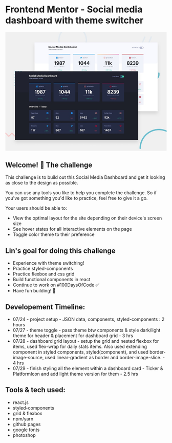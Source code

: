 # Frontend Mentor - Social media dashboard with theme switcher

![Design preview for the Social media dashboard with theme switcher coding challenge](./design/desktop-preview.jpg)

## Welcome! 👋 The challenge

This challenge is to build out this Social Media Dashboard and get it looking as close to the design as possible.

You can use any tools you like to help you complete the challenge. So if you've got something you'd like to practice, feel free to give it a go.

Your users should be able to:

- View the optimal layout for the site depending on their device's screen size
- See hover states for all interactive elements on the page
- Toggle color theme to their preference

## Lin's goal for doing this challenge
- Experience with theme switching!
- Practice styled-components 
- Practice flexbox and css grid 
- Build functional components in react 
- Continue to work on #100DaysOfCode ✅
- Have fun building! 🚀

## Developement Timeline: 
- 07/24 - project setup - JSON data, components, styled-components : 2 hours
- 07/27 - theme toggle - pass theme btw components & style dark/light theme for header & placement for dashboard grid - 3 hrs
- 07/28 - dashboard grid layout - setup the grid and nested flexbox for items, used flex-wrap for daily stats items. Also used extending component in styled components, styled(component), and used border-image-source, used linear-gradient as border and border-image-slice. - 4 hrs 
- 07/29 - finish styling all the element within a dashboard card - Ticker & PlatformIcon and add light theme version for them - 2.5 hrs

## Tools & tech used:
- react.js
- styled-components
- grid & flexbox
- npm/yarn
- github pages
- google fonts
- photoshop